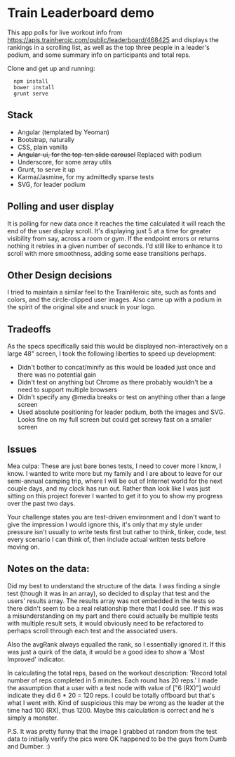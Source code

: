 # Train Leaderboard demo
This app polls for live workout info from https://apis.trainheroic.com/public/leaderboard/468425 and displays the
rankings in a scrolling list, as well as the top three people in a leader's podium, and some summary info on
participants and total reps.

Clone and get up and running:
```
  npm install
  bower install
  grunt serve
```

## Stack
  * Angular (templated by Yeoman)
  * Bootstrap, naturally
  * CSS, plain vanilla
  * ~~Angular-ui, for the top-ten slide carousel~~ Replaced with podium
  * Underscore, for some array utils
  * Grunt, to serve it up
  * Karma/Jasmine, for my admittedly sparse tests
  * SVG, for leader podium

## Polling and user display
It is polling for new data once it reaches the time calculated it will reach the end of the user display scroll. It's
displaying just 5 at a time for greater visibility from say, across a room or gym. If the endpoint errors or returns
nothing it retries in a given number of seconds. I'd still like to enhance it to scroll with more smoothness, adding
some ease transitions perhaps.

## Other Design decisions
I tried to maintain a similar feel to the TrainHeroic site, such as fonts and colors, and the circle-clipped user images.
Also came up with a podium in the spirit of the original site and snuck in your logo.

## Tradeoffs
As the specs specifically said this would be displayed non-interactively on a large 48" screen, I took the following
liberties to speed up development:
  * Didn't bother to concat/minify as this would be loaded just once and there was no potential gain
  * Didn't test on anything but Chrome as there probably wouldn't be a need to support multiple browsers
  * Didn't specify any @media breaks or test on anything other than a large screen
  * Used absolute positioning for leader podium, both the images and SVG. Looks fine on my full screen but could get
  screwy fast on a smaller screen

## Issues
Mea culpa: These are just bare bones tests, I need to cover more I know, I know. I wanted to write more but my family
and I are about to leave for our semi-annual camping trip, where I will be out of Internet world for the next couple
days, and my clock has run out. Rather than look like I was just sitting on this project forever I wanted to get it to
you to show my progress over the past two days.

Your challenge states you are test-driven environment and I don't want to give the  impression I would ignore this, it's
only that my style under pressure isn't usually to write tests first but rather to think, tinker, code, test every
scenario I can think of, then include actual written tests before moving on.


## Notes on the data:
Did my best to understand the structure of the data. I was finding a single test (though it was in an array), so decided
to display that test and the users' results array. The results array was not embedded in the tests so there didn't seem
to be a real relationship there that I could see. If this was a misunderstanding on my part and there could actually be
multiple tests with multiple result sets, it would obviously need to be refactored to perhaps scroll through each test
and the associated users.

Also the avgRank always equalled the rank, so I essentially ignored it. If this was just a quirk of the data, it would
be a good idea to show a 'Most Improved' indicator.

In calculating the total reps, based on the workout description:
'Record total number of reps completed in 5 minutes. Each round has 20 reps.'
I made the assumption that a user with a test node with value of ["6 (RX)"] would indicate they did 6 * 20 = 120 reps.
I could be totally offboard but that's what I went with. Kind of suspicious this may be wrong as the leader at the time
had 100 (RX), thus 1200. Maybe this calculation is correct and he's simply a monster.

P.S. It was pretty funny that the image I grabbed at random from the test data to initially verify the pics were OK
happened to be the guys from Dumb and Dumber. :)